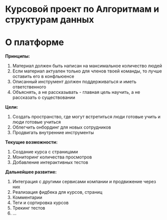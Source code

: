 # Курсовой проект по Алгоритмам и структурам данных

# О платформе

**Принципы:**
1. Материал должен быть написан на максимальное количество людей
2. Если материал актуален только для членов твоей команды, то лучше оставить его в конфльюенсе
3. Описанный инструмент должен поддерживаться и иметь ответственного 
4. Объяснять, а не рассказывать - главная цель научить, а не рассказать о существовании

**Цели:**
1. Создать пространство, где могут встретиться люди готовые учить и люди готовые учиться
2. Облегчить онбординг для новых сотрудников
3. Продвигать внутренние инструменты

**Текущие возможности:**
1. Создание курса с страницами
2. Мониторинг количества просмотров
3. Добавление интерактивных тестов
   
**Дальнейшее развитие:**
1. Интеграция с другими сервисами компании и продвижение через них
2. Реализация фидбека для курсов, страниц
3. Комментарии
4. Теги и сортировка курсов
5. Трекинг тестов
6. ...